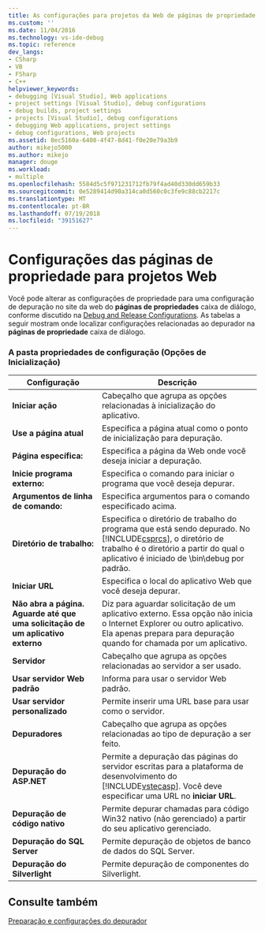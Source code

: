 ```yaml
---
title: As configurações para projetos da Web de páginas de propriedade | Microsoft Docs
ms.custom: ''
ms.date: 11/04/2016
ms.technology: vs-ide-debug
ms.topic: reference
dev_langs:
- CSharp
- VB
- FSharp
- C++
helpviewer_keywords:
- debugging [Visual Studio], Web applications
- project settings [Visual Studio], debug configurations
- debug builds, project settings
- projects [Visual Studio], debug configurations
- debugging Web applications, project settings
- debug configurations, Web projects
ms.assetid: 8ec5160a-6408-4f47-8d41-f0e20e79a3b9
author: mikejo5000
ms.author: mikejo
manager: douge
ms.workload:
- multiple
ms.openlocfilehash: 5584d5c5f971231712fb79f4ad40d330dd659b33
ms.sourcegitcommit: 0e5289414d90a314ca0d560c0c3fe9c88cb2217c
ms.translationtype: MT
ms.contentlocale: pt-BR
ms.lasthandoff: 07/19/2018
ms.locfileid: "39151627"
---
```

# <a name="property-pages-settings-for-web-projects"></a>Configurações das páginas de propriedade para projetos Web
Você pode alterar as configurações de propriedade para uma configuração de depuração no site da web do **páginas de propriedades** caixa de diálogo, conforme discutido na [Debug and Release Configurations](../debugger/how-to-set-debug-and-release-configurations.md). As tabelas a seguir mostram onde localizar configurações relacionadas ao depurador na **páginas de propriedade** caixa de diálogo.  
  
### <a name="configuration-properties-folder-start-options-category"></a>A pasta propriedades de configuração (Opções de Inicialização)  
  
|**Configuração**|**Descrição**|  
|-----------------|---------------------|  
|**Iniciar ação**|Cabeçalho que agrupa as opções relacionadas à inicialização do aplicativo.|  
|**Use a página atual**|Especifica a página atual como o ponto de inicialização para depuração.|  
|**Página específica:**|Especifica a página da Web onde você deseja iniciar a depuração.|  
|**Inicie programa externo:**|Especifica o comando para iniciar o programa que você deseja depurar.|  
|**Argumentos de linha de comando:**|Especifica argumentos para o comando especificado acima.|  
|**Diretório de trabalho:**|Especifica o diretório de trabalho do programa que está sendo depurado. No [!INCLUDE[csprcs](../data-tools/includes/csprcs_md.md)], o diretório de trabalho é o diretório a partir do qual o aplicativo é iniciado de \bin\debug por padrão.|  
|**Iniciar URL**|Especifica o local do aplicativo Web que você deseja depurar.|  
|**Não abra a página. Aguarde até que uma solicitação de um aplicativo externo**|Diz para aguardar solicitação de um aplicativo externo. Essa opção não inicia o Internet Explorer ou outro aplicativo. Ela apenas prepara para depuração quando for chamada por um aplicativo.|  
|**Servidor**|Cabeçalho que agrupa as opções relacionadas ao servidor a ser usado.|  
|**Usar servidor Web padrão**|Informa para usar o servidor Web padrão.|  
|**Usar servidor personalizado**|Permite inserir uma URL base para usar como o servidor.|  
|**Depuradores**|Cabeçalho que agrupa as opções relacionadas ao tipo de depuração a ser feito.|  
|**Depuração do ASP.NET**|Permite a depuração das páginas do servidor escritas para a plataforma de desenvolvimento do [!INCLUDE[vstecasp](../code-quality/includes/vstecasp_md.md)]. Você deve especificar uma URL no **iniciar URL**.|  
|**Depuração de código nativo**|Permite depurar chamadas para código Win32 nativo (não gerenciado) a partir do seu aplicativo gerenciado.|  
|**Depuração do SQL Server**|Permite depuração de objetos de banco de dados do SQL Server.|  
|**Depuração do Silverlight**|Permite depuração de componentes do Silverlight.|  
  
## <a name="see-also"></a>Consulte também  
 [Preparação e configurações do depurador](../debugger/debugger-settings-and-preparation.md)
